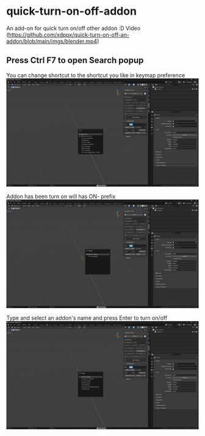 # quick-turn-on-off-addon
An add-on for quick turn on/off other addon :D
 Video (https://github.com/xdppx/quick-turn-on-off-an-addon/blob/main/imgs/blender.mp4)

## Press Ctrl F7 to open Search popup
You can change shortcut to the shortcut you like in keymap preference
![Addon interface - Search popup](https://github.com/xdppx/quick-turn-on-off-addon/blob/main/imgs/Addon%20Search%20popup.png)

Addon has been turn on will has ON- prefix 
![Currently running addon](https://github.com/xdppx/quick-turn-on-off-addon/blob/main/imgs/blender-addon-turned-on-screenshot.png)

Type and select an addon's name and press Enter to turn on/off
![Addon Searching](https://github.com/xdppx/quick-turn-on-off-addon/blob/main/imgs/blender-addon-searching-screenshot.png)
